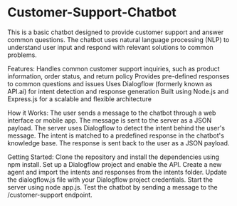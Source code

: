 # Customer-Support-Chatbot
This is a basic chatbot designed to provide customer support and answer common questions. The chatbot uses natural language processing (NLP) to understand user input and respond with relevant solutions to common problems.


Features:
Handles common customer support inquiries, such as product information, order status, and return policy
Provides pre-defined responses to common questions and issues
Uses Dialogflow (formerly known as API.ai) for intent detection and response generation
Built using Node.js and Express.js for a scalable and flexible architecture


How it Works:
The user sends a message to the chatbot through a web interface or mobile app.
The message is sent to the server as a JSON payload.
The server uses Dialogflow to detect the intent behind the user's message.
The intent is matched to a predefined response in the chatbot's knowledge base.
The response is sent back to the user as a JSON payload.


Getting Started:
Clone the repository and install the dependencies using npm install.
Set up a Dialogflow project and enable the API.
Create a new agent and import the intents and responses from the intents folder.
Update the dialogflow.js file with your Dialogflow project credentials.
Start the server using node app.js.
Test the chatbot by sending a message to the /customer-support endpoint.
